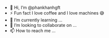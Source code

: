 - 👋 Hi, I’m @phankhanhgft
- ⚡ Fun fact I love coffee and I love machines 😅
- 🌱 I’m currently learning ...
- 💞️ I’m looking to collaborate on ...
- 📫 How to reach me ...

<!---
phankhanhgft/phankhanhgft is a ✨ special ✨ repository because its `README.md` (this file) appears on your GitHub profile.
You can click the Preview link to take a look at your changes.
--->
